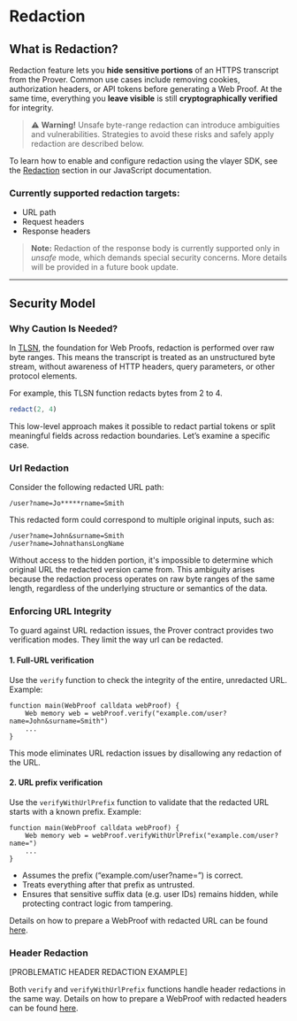 # Redaction

## What is Redaction?

Redaction feature lets you **hide sensitive portions** of an HTTPS transcript from the Prover. Common use cases include removing cookies, authorization headers, or API tokens before generating a Web Proof. At the same time, everything you **leave visible** is still **cryptographically verified** for integrity.

> ⚠️ **Warning!** Unsafe byte-range redaction can introduce ambiguities and vulnerabilities. Strategies to avoid these risks and safely apply redaction are described below.

To learn how to enable and configure redaction using the vlayer SDK, see the [Redaction](../../javascript/web-proofs.md#redaction) section in our JavaScript documentation.

### Currently supported redaction targets:
* URL path
* Request headers
* Response headers

> **Note:** Redaction of the response body is currently supported only in *unsafe* mode, which demands special security concerns. More details will be provided in a future book update.

---

## Security Model

### Why Caution Is Needed?

In [TLSN](https://tlsnotary.org/), the foundation for Web Proofs, redaction is performed over raw byte ranges. This means the transcript is treated as an unstructured byte stream, without awareness of HTTP headers, query parameters, or other protocol elements.

For example, this TLSN function redacts bytes from 2 to 4.

```js
redact(2, 4)
```

This low-level approach makes it possible to redact partial tokens or split meaningful fields across redaction boundaries. Let’s examine a specific case.


### Url Redaction

Consider the following redacted URL path:

```
/user?name=Jo*****rname=Smith
```

This redacted form could correspond to multiple original inputs, such as:

```
/user?name=John&surname=Smith
/user?name=JohnathansLongName
```

Without access to the hidden portion, it's impossible to determine which original URL the redacted version came from. This ambiguity arises because the redaction process operates on raw byte ranges of the same length, regardless of the underlying structure or semantics of the data.

### Enforcing URL Integrity

To guard against URL redaction issues, the Prover contract provides two verification modes. They limit the way url can be redacted.

#### 1. Full-URL verification

Use the `verify` function to check the integrity of the entire, unredacted URL. Example:

```solidity
function main(WebProof calldata webProof) {
    Web memory web = webProof.verify("example.com/user?name=John&surname=Smith")
    ...
}
```

This mode eliminates URL redaction issues by disallowing any redaction of the URL.

#### 2. URL prefix verification

Use the `verifyWithUrlPrefix` function to validate that the redacted URL starts with a known prefix. Example:

```solidity
function main(WebProof calldata webProof) {
    Web memory web = webProof.verifyWithUrlPrefix("example.com/user?name=")
    ...
}
```

* Assumes the prefix (“example.com/user?name=”) is correct.
* Treats everything after that prefix as untrusted.
* Ensures that sensitive suffix data (e.g. user IDs) remains hidden, while protecting contract logic from tampering.

Details on how to prepare a WebProof with redacted URL can be found [here](../javascript/web-proofs.md#url-redaction).

### Header Redaction

[PROBLEMATIC HEADER REDACTION EXAMPLE]

Both `verify` and `verifyWithUrlPrefix` functions handle header redactions in the same way. Details on how to prepare a WebProof with redacted headers can be found [here](../javascript/web-proofs.md#header-redaction).